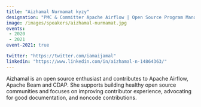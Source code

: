```yaml
---
title: "Aizhamal Nurmamat kyzy"
designation: "PMC & Committer Apache Airflow | Open Source Program Manager at Google"
image: /images/speakers/aizhamal-nurmamat.jpg
events:
 - 2020
 - 2021
event-2021: true

twitter: "https://twitter.com/iamaijamal"
linkedin: "https://www.linkedin.com/in/aizhamal-n-14864363/"
---
```


Aizhamal is an open source enthusiast and contributes to Apache Airflow, Apache Beam and CDAP. She supports building healthy open source communities and focuses on improving contributor experience, advocating for good documentation, and noncode contributions.